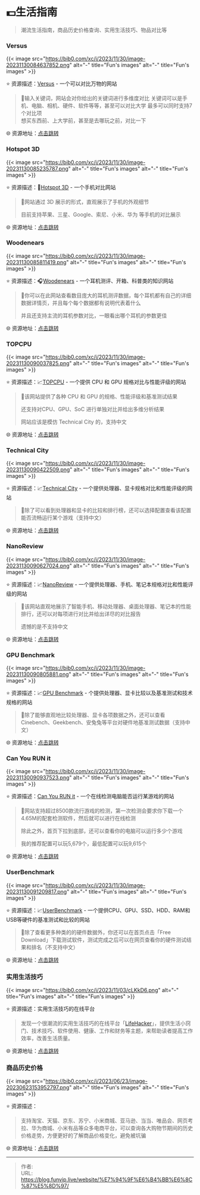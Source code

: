 # 💵生活指南


>潮流生活指南，商品历史价格查询、实用生活技巧、物品对比等

<!--more-->

### Versus

{{< image src="https://bib0.com/xc/i/2023/11/30/image-20231130084637852.png" alt="-"  title="Fun's images" alt="-"  title="Fun's images" >}}    

⭐️  资源描述：[Versus](https://versus.com/cn) - 一个可以对比万物的网站

>📃输入关键词，网站会对你给出的关键词进行多维度对比
>关键词可以是手机、电脑、相机、硬件、软件等等，甚至可以对比大学
>最多可以同时支持7个对比项	
>想买东西前、上大学前，甚至是去哪玩之前，对比一下

🌐 资源地址：[点击跳转](https://versus.com/cn)

### Hotspot 3D

{{< image src="https://bib0.com/xc/i/2023/11/30/image-20231130085235787.png" alt="-"  title="Fun's images" alt="-"  title="Fun's images" >}}    

⭐️  资源描述：📱[Hotspot 3D](https://www.hotspot3d.com/) - 一个手机对比网站

>📄网站通过 3D 展示的形式，直观展示了手机的外观细节
>
>目前支持苹果、三星、Google、索尼、小米、华为 等手机的对比展示

🌐 资源地址：[点击跳转](https://www.hotspot3d.com/)

### Woodenears

{{< image src="https://bib0.com/xc/i/2023/11/30/image-20231130085811419.png" alt="-"  title="Fun's images" alt="-"  title="Fun's images" >}}    

⭐️  资源描述：🎧[Woodenears](https://www.woodenears.com/) - 一个耳机测评、开箱、科普类的知识网站

>📄你可以在此网站查看数目庞大的耳机测评数据，每个耳机都有自己的详细数据详情页，并且每个每个数据都有说明代表着什么
>
>并且还支持主流的耳机参数对比，一眼看出哪个耳机的参数更佳

🌐 资源地址：[点击跳转](https://www.woodenears.com/)

### TOPCPU

{{< image src="https://bib0.com/xc/i/2023/11/30/image-20231130090037825.png" alt="-"  title="Fun's images" alt="-"  title="Fun's images" >}}    

⭐️  资源描述：📈[TOPCPU](https://www.topcpu.net/) - 一个提供 CPU 和 GPU 规格对比与性能评级的网站

>📄该网站提供了各种 CPU 和 GPU 的规格、性能评级和基准测试结果
>
>还支持对CPU、GPU、SoC 进行单独对比并给出多维分析结果
>
>网站应该是模仿 Technical City 的，支持中文

🌐 资源地址：[点击跳转](https://www.topcpu.net/)

### Technical City

{{< image src="https://bib0.com/xc/i/2023/11/30/image-20231130090422509.png" alt="-"  title="Fun's images" alt="-"  title="Fun's images" >}}    

⭐️  资源描述：📈[Technical City](https://technical.city/zh) - 一个提供处理器、显卡规格对比和性能评级的网站

>📄除了可以看到处理器和显卡的比较和排行榜，还可以选择配置查看该配置能否流畅运行某个游戏（支持中文）

🌐 资源地址：[点击跳转](https://technical.city/zh)

### NanoReview

{{< image src="https://bib0.com/xc/i/2023/11/30/image-20231130090627024.png" alt="-"  title="Fun's images" alt="-"  title="Fun's images" >}}    

⭐️  资源描述：📈[NanoReview](https://nanoreview.net/) - 一个提供处理器、手机、笔记本规格对比和性能评级的网站

>📄该网站直观地展示了智能手机、移动处理器、桌面处理器、笔记本的性能排行，还可以对每项进行对比并给出详尽的对比报告
>
>遗憾的是不支持中文

🌐 资源地址：[点击跳转](https://nanoreview.net/)

### GPU Benchmark 

{{< image src="https://bib0.com/xc/i/2023/11/30/image-20231130090805881.png" alt="-"  title="Fun's images" alt="-"  title="Fun's images" >}}    

⭐️  资源描述：📈[GPU Benchmark](https://gpu-benchmark.com/zh/) - 个提供处理器、显卡比较以及基准测试和技术规格的网站

>📄除了能够直观地比较处理器、显卡各项数据之外，还可以查看 Cinebench、Geekbench、安兔兔等平台对硬件地基准测试数据（支持中文）

🌐 资源地址：[点击跳转](https://gpu-benchmark.com/zh/)

### Can You RUN it 

{{< image src="https://bib0.com/xc/i/2023/11/30/image-20231130090937523.png" alt="-"  title="Fun's images" alt="-"  title="Fun's images" >}}    

⭐️  资源描述：[Can You RUN it](https://www.systemrequirementslab.com/cyri) - 一个在线检测电脑能否运行某游戏的网站

>📃网站支持超过8500款流行游戏的检测，第一次检测会要求你下载一个4.65M的配套检测软件，然后就可以进行在线检测
>
>除此之外，首页下拉到底部，还可以查看你的电脑可以运行多少个游戏
>
>我的推荐配置可以玩5,679个，最低配置可以玩9,615个

🌐 资源地址：[点击跳转](https://www.systemrequirementslab.com/cyri)

### UserBenchmark 

{{< image src="https://bib0.com/xc/i/2023/11/30/image-20231130091209817.png" alt="-"  title="Fun's images" alt="-"  title="Fun's images" >}}    

⭐️  资源描述：📈[UserBenchmark](https://www.userbenchmark.com/) - 一个提供CPU、GPU、SSD、HDD、RAM和USB等硬件的基准测试和比较的网站

>📄除了查看更多种类的的硬件数据外，你还可以在首页点击「Free Download」下载测试软件，测试完成之后可以在网页查看你的硬件测试结果和排名（不支持中文）

🌐 资源地址：[点击跳转](https://www.userbenchmark.com/)

### 实用生活技巧

{{< image src="https://bib0.com/xc/i/2023/11/03/cLKkD6.png" alt="-"  title="Fun's images" alt="-"  title="Fun's images" >}}    

⭐️  资源描述：实用生活技巧的在线平台

>发现一个很潮流的实用生活技巧的在线平台「[LifeHacker](https://lifehacker.com/)」，提供生活小窍门、技术技巧、软件使用、健康、工作和财务等主题，来帮助读者提高工作效率，改善生活质量。

🌐 资源地址：[点击跳转](https://lifehacker.com/)

### 商品历史价格 

{{< image src="https://bib0.com/xc/i/2023/06/23/image-20230623153952797.png" alt="-"  title="Fun's images" alt="-"  title="Fun's images" >}}    

⭐️  资源描述：

>支持淘宝、天猫、京东、苏宁、小米商城、亚马逊、当当、唯品会、网页考拉、华为商城、小米有品等众多电商平台，可以查询各大购物节期间的历史价格走势，方便更好的了解商品价格变化，避免被坑骗

🌐 资源地址：[点击跳转](https://m.gwdang.com/trendIndex/)


---

> 作者:   
> URL: https://blog.funvip.live/website/%E7%94%9F%E6%B4%BB%E6%8C%87%E5%8D%97/  

